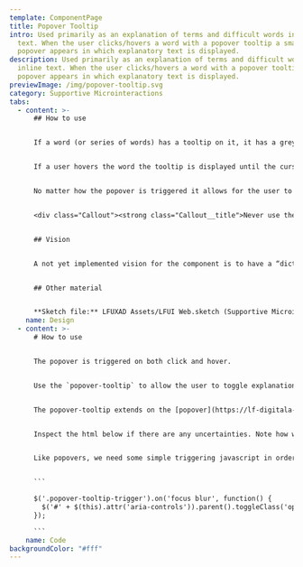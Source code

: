 ```yaml
---
template: ComponentPage
title: Popover Tooltip
intro: Used primarily as an explanation of terms and difficult words in inline
  text. When the user clicks/hovers a word with a popover tooltip a small
  popover appears in which explanatory text is displayed.
description: Used primarily as an explanation of terms and difficult words in
  inline text. When the user clicks/hovers a word with a popover tooltip a small
  popover appears in which explanatory text is displayed.
previewImage: /img/popover-tooltip.svg
category: Supportive Microinteractions
tabs:
  - content: >-
      ## How to use


      If a word (or series of words) has a tooltip on it, it has a grey dotted underline to show the user that it can be interacted with. The underline is designed to not be confused with a normal link.


      If a user hovers the word the tooltip is displayed until the cursor is moved away from the selected area. The user can also click the word which triggers a popover which stays open until the user clicks somewhere else. That is, the user can move the mouse pointer or scroll without the popover disappearing.


      No matter how the popover is triggered it allows for the user to move the cursor over it and interact with the popover without the popover closing. This means that links to even further information can be placed in the popover or that they user can copy text if the wish to do so.


      <div class="Callout"><strong class="Callout__title">Never use the popover-tooltip on a label!  </strong><p class="Callout__text">A popover-tooltip is used on inline text to describe words in the flow of a document without breaking said flow. If you wish to describe words used in label you could eitherPut the word in the input field description and use the popover-tooltip on it thereUse a separate "Läs mer" button in proximity to the input field and move the information there.</p></div>


      ## Vision


      A not yet implemented vision for the component is to have a “dictionary” in a database and an on/off-switch for editors. If the editor turns on the dictionary on a page all words which could need explanation (=are in the dictionary) are automatically given a pop-over tooltip on their first occurrence on the page.


      ## Other material


      **Sketch file:** LFUXAD Assets/LFUI Web.sketch (Supportive Microinteractions/Popover/)
    name: Design
  - content: >-
      # How to use


      The popover is triggered on both click and hover.


      Use the `popover-tooltip` to allow the user to toggle explanations to difficult words, or words not considered general knowledge. Works great inline! Also included is an option to link to a dictionary containing all the difficult words gathered from your application within the popover itself.


      The popover-tooltip extends on the [popover](https://lf-digitala-kanaler.github.io/LFUI/650/#/popover) class, and is triggered by wrapping the word needing an explaination in a `popover-tooltip-trigger` class, and also pointing to the toggleable div with `aria-controls="[div id]"`. The `div `should have an id corresponding to the one specified in the aria-controls. Add the `popover-tooltip` to the div, along with any[popover](https://lf-digitala-kanaler.github.io/LFUI/650/#/popover)classes to manipulate its positioning.**Make sure the entire `popover-tooltip` is wrapped in the popover-tooltip-trigger element**.


      Inspect the html below if there are any uncertainties. Note how we use the[card](https://lf-digitala-kanaler.github.io/LFUI/650/#/card)classes to separate our contents, but use the special `popover-title` for our heading.


      Like popovers, we need some simple triggering javascript in order for the popover to appear.


      ```

      $('.popover-tooltip-trigger').on('focus blur', function() {
        $('#' + $(this).attr('aria-controls')).parent().toggleClass('open');
      });

      ```
    name: Code
backgroundColor: "#fff"
---
```

